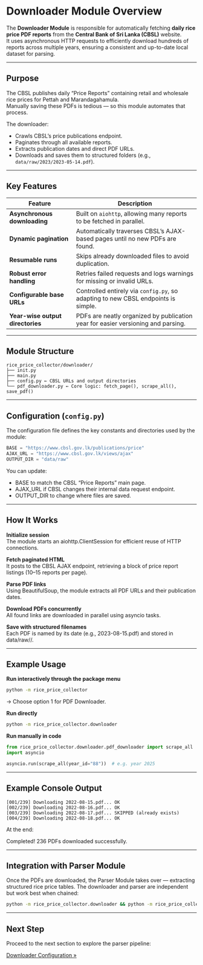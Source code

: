 # Downloader Module Overview

The **Downloader Module** is responsible for automatically fetching **daily rice price PDF reports** from the **Central Bank of Sri Lanka (CBSL)** website.  
It uses asynchronous HTTP requests to efficiently download hundreds of reports across multiple years, ensuring a consistent and up-to-date local dataset for parsing.

---

## Purpose

The CBSL publishes daily “Price Reports” containing retail and wholesale rice prices for Pettah and Marandagahamula.  
Manually saving these PDFs is tedious — so this module automates that process.

The downloader:
- Crawls CBSL’s price publications endpoint.
- Paginates through all available reports.
- Extracts publication dates and direct PDF URLs.
- Downloads and saves them to structured folders (e.g., `data/raw/2023/2023-05-14.pdf`).

---

## Key Features

| Feature | Description |
|----------|--------------|
| **Asynchronous downloading** | Built on `aiohttp`, allowing many reports to be fetched in parallel. |
| **Dynamic pagination** | Automatically traverses CBSL’s AJAX-based pages until no new PDFs are found. |
| **Resumable runs** | Skips already downloaded files to avoid duplication. |
| **Robust error handling** | Retries failed requests and logs warnings for missing or invalid URLs. |
| **Configurable base URLs** | Controlled entirely via `config.py`, so adapting to new CBSL endpoints is simple. |
| **Year-wise output directories** | PDFs are neatly organized by publication year for easier versioning and parsing. |

---

## Module Structure
```text
rice_price_collector/downloader/
├── init.py
├── main.py
├── config.py ← CBSL URLs and output directories
└── pdf_downloader.py ← Core logic: fetch_page(), scrape_all(), save_pdf()
```

---

## Configuration (`config.py`)

The configuration file defines the key constants and directories used by the module:

```python
BASE = "https://www.cbsl.gov.lk/publications/price"
AJAX_URL = "https://www.cbsl.gov.lk/views/ajax"
OUTPUT_DIR = "data/raw"
```

You can update:
- BASE to match the CBSL “Price Reports” main page.
- AJAX_URL if CBSL changes their internal data request endpoint.
- OUTPUT_DIR to change where files are saved.

---

## How It Works

**Initialize session**  
The module starts an aiohttp.ClientSession for efficient reuse of HTTP connections.

**Fetch paginated HTML**  
It posts to the CBSL AJAX endpoint, retrieving a block of price report listings (10–15 reports per page).

**Parse PDF links**  
Using BeautifulSoup, the module extracts all PDF URLs and their publication dates.

**Download PDFs concurrently**  
All found links are downloaded in parallel using asyncio tasks.

**Save with structured filenames**  
Each PDF is named by its date (e.g., 2023-08-15.pdf) and stored in data/raw/<year>/.

---

## Example Usage

**Run interactively through the package menu**
```bash
python -m rice_price_collector
```
→ Choose option 1 for PDF Downloader.

**Run directly**
```bash
python -m rice_price_collector.downloader
```

**Run manually in code**
```python
from rice_price_collector.downloader.pdf_downloader import scrape_all
import asyncio

asyncio.run(scrape_all(year_id="88"))  # e.g. year 2025
```

---

## Example Console Output
```
[001/239] Downloading 2022-08-15.pdf... OK
[002/239] Downloading 2022-08-16.pdf... OK
[003/239] Downloading 2022-08-17.pdf... SKIPPED (already exists)
[004/239] Downloading 2022-08-18.pdf... OK
```
At the end:

Completed! 236 PDFs downloaded successfully.

---

## Integration with Parser Module

Once the PDFs are downloaded, the Parser Module takes over — extracting structured rice price tables.
The downloader and parser are independent but work best when chained:

```bash
python -m rice_price_collector.downloader && python -m rice_price_collector.parser
```

---


## Next Step

Proceed to the next section to explore the parser pipeline:

[Downloader Configuration »](config.md)
